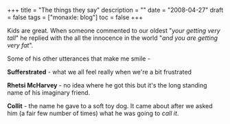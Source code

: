 +++
title = "The things they say"
description = ""
date = "2008-04-27"
draft = false
tags = ["monaxle: blog"]
toc = false
+++

Kids are great. When someone commented to our oldest "*your getting very tall*" he replied with the all the innocence in the world "*and you are getting very fat*".

Some of his other utterances that make me smile -

**Sufferstrated** - what we all feel really when we're a bit frustrated

**Rhetsi McHarvey** - no idea where he got this but it's the long standing name of his imaginary friend.

**Collit** - the name he gave to a soft toy dog. It came about after we asked him (a fair few number of times) what he was going to *call it*.